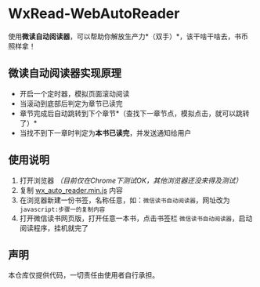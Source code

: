 # WxRead-WebAutoReader

使用**微读自动阅读器**，可以帮助你解放生产力*（双手）*，该干啥干啥去，书币照样拿！

## 微读自动阅读器实现原理

- 开启一个定时器，模拟页面滚动阅读
- 当滚动到底部后判定为章节已读完
- 章节完成后自动跳转到下个章节*（查找下一章节点，模拟点击，就可以跳转了）*
- 当找不到下一章时判定为**本书已读完**，并发送通知给用户

## 使用说明

1. 打开浏览器 _（目前仅在Chrome下测试OK，其他浏览器还没来得及测试）_
2. 复制 [wx_auto_reader.min.js](./wx_auto_reader.min.js) 内容
3. 在浏览器新建一份书签，名称任意，如：`微信读书自动阅读器`，网址改为`javascript:步骤一的复制内容`
4. 打开微信读书网页版，打开任意一本书，点击书签栏 `微信读书自动阅读器`，启动阅读程序，挂机就完了

## 声明

本仓库仅提供代码，一切责任由使用者自行承担。

